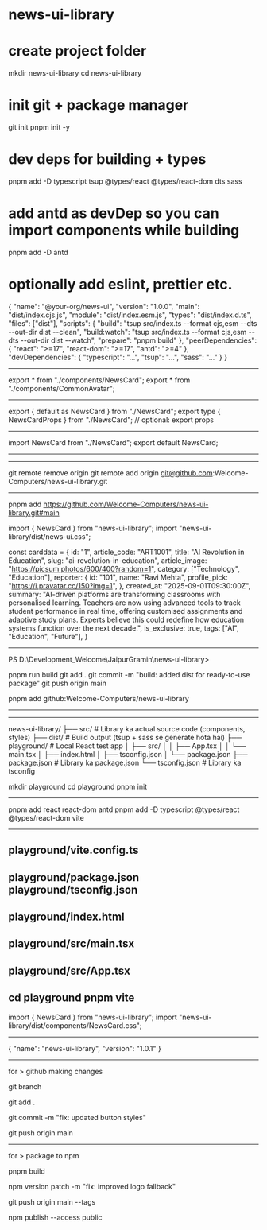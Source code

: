 # news-ui-library


# create project folder
mkdir news-ui-library
cd news-ui-library

# init git + package manager
git init
pnpm init -y



# dev deps for building + types
pnpm add -D typescript tsup @types/react @types/react-dom dts sass
# add antd as devDep so you can import components while building
pnpm add -D antd
# optionally add eslint, prettier etc.


{
  "name": "@your-org/news-ui",
  "version": "1.0.0",
  "main": "dist/index.cjs.js",
  "module": "dist/index.esm.js",
  "types": "dist/index.d.ts",
  "files": ["dist"],
  "scripts": {
    "build": "tsup src/index.ts --format cjs,esm --dts --out-dir dist --clean",
    "build:watch": "tsup src/index.ts --format cjs,esm --dts --out-dir dist --watch",
    "prepare": "pnpm build"
  },
  "peerDependencies": {
    "react": ">=17",
    "react-dom": ">=17",
    "antd": ">=4"
  },
  "devDependencies": {
    "typescript": "...",
    "tsup": "...",
    "sass": "..."
  }
}


-------------------


export * from "./components/NewsCard";
export * from "./components/CommonAvatar";


---------------

export { default as NewsCard } from "./NewsCard";
export type { NewsCardProps } from "./NewsCard"; // optional: export props

--------------------

import NewsCard from "./NewsCard";
export default NewsCard;


-------------------

-------------------

git remote remove origin
git remote add origin git@github.com:Welcome-Computers/news-ui-library.git


--------------------

pnpm add https://github.com/Welcome-Computers/news-ui-library.git#main


import { NewsCard } from "news-ui-library";
import "news-ui-library/dist/news-ui.css";

 const carddata = {
    id: "1",
    article_code: "ART1001",
    title: "AI Revolution in Education",
    slug: "ai-revolution-in-education",
    article_image: "https://picsum.photos/600/400?random=1",
    category: ["Technology", "Education"],
    reporter: {
      id: "101",
      name: "Ravi Mehta",
      profile_pick: "https://i.pravatar.cc/150?img=1",
    },
    created_at: "2025-09-01T09:30:00Z",
    summary:
      "AI-driven platforms are transforming classrooms with personalised learning. Teachers are now using advanced tools to track student performance in real time, offering customised assignments and adaptive study plans. Experts believe this could redefine how education systems function over the next decade.",
    is_exclusive: true,
    tags: ["AI", "Education", "Future"],
  }


<NewsCard type="type-6" item={carddata} />

--------------------
PS D:\Development_Welcome\JaipurGramin\news-ui-library>

pnpm run build
git add .
git commit -m "build: added dist for ready-to-use package"
git push origin main


pnpm add github:Welcome-Computers/news-ui-library

------------------------



-------------------------
news-ui-library/
├── src/               # Library ka actual source code (components, styles)
├── dist/              # Build output (tsup + sass se generate hota hai)
├── playground/        # Local React test app
│   ├── src/
│   │   ├── App.tsx
│   │   └── main.tsx
│   ├── index.html
│   ├── tsconfig.json
│   └── package.json
├── package.json       # Library ka package.json
└── tsconfig.json      # Library ka tsconfig


mkdir playground
cd playground
pnpm init

-----------------
pnpm add react react-dom antd
pnpm add -D typescript @types/react @types/react-dom vite

------------------

playground/vite.config.ts
--------------
playground/package.json
playground/tsconfig.json
----------

playground/index.html
--------------
playground/src/main.tsx
--------------
playground/src/App.tsx
--------------
cd playground
pnpm vite
--------------


import { NewsCard } from "news-ui-library";
import "news-ui-library/dist/components/NewsCard.css";

-----------------
{
  "name": "news-ui-library",
  "version": "1.0.1"
}


---------------------------
for > github making changes

git branch

git add .

git commit -m "fix: updated button styles"  

git push origin main

--------------------------------
for > package to npm

pnpm build

npm version patch -m "fix: improved logo fallback"

git push origin main --tags

npm publish --access public
